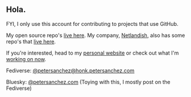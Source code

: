 ## Hola.

FYI, I only use this account for contributing to projects that use GitHub.

My open source repo's [live here][poss]. My company, [Netlandish][], also has
some repo's that [live here][noss].

If you're interested, head to my [personal website][pscom] or check out what
I'm [working on now][now].

Fediverse: [@petersanchez@honk.petersanchez.com][fedi]

Bluesky: [@petersanchez.com][bsky] (Toying with this, I mostly post on the
Fediverse) 


[netlandish]: https://www.netlandish.com "Netlandish"
[poss]: https://code.netlandish.com/~petersanchez "Peter Sanchez Code"
[noss]: https://code.netlandish.com/~netlandish "Netlandish Code"
[pscom]: https://petersanchez.com "Peter Sanchez"
[now]: https://petersanchez.com/now/ "Peter Sanchez Now"
[fedi]: https://honk.petersanchez.com/u/petersanchez "@petersanchez on Honk"
[bsky]: https://bsky.app/profile/petersanchez.com "Peter Sanchez Bluesky"
